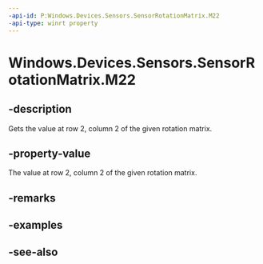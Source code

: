 ----api-id: P:Windows.Devices.Sensors.SensorRotationMatrix.M22
-api-type: winrt property
---<!-- Property syntaxpublic float M22 { get; }--># Windows.Devices.Sensors.SensorRotationMatrix.M22## -descriptionGets the value at row 2, column 2 of the given rotation matrix.## -property-valueThe value at row 2, column 2 of the given rotation matrix.## -remarks## -examples## -see-also